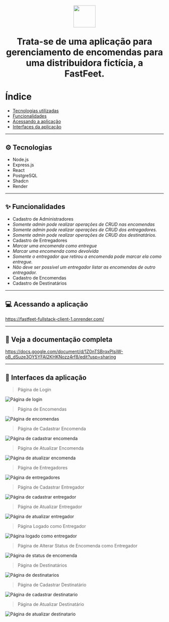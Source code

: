 <h1 align="center">
  <p><img src='./client/src/assets/fastfeet-logo.png' height="70"></p>
<p>Trata-se de uma aplicação para gerenciamento de encomendas para uma distribuidora fictícia, a FastFeet.</p>
</h1>


# Índice
 - [Tecnologias utilizadas](#-tecnologias)
 - [Funcionalidades](#-funcionalidades)
 - [Acessando a aplicação](#-acessando-a-aplicação)
 - [Interfaces da aplicação](#-interfaces-da-aplicação)

---

## ⚙ Tecnologias

 - Node.js
 - Express.js
 - React
 - PostgreSQL
 - Shadcn
 - Render

---

## ✨ Funcionalidades

- Cadastro de Administradores
- *Somente admin pode realizar operações de CRUD nas encomendas*
- *Somente admin pode realizar operações de CRUD dos entregadores.*
- *Somente admin pode realizar operações de CRUD dos destinatários.*
- Cadastro de Entregadores
 - *Marcar uma encomenda como entregue*
 - *Marcar uma encomenda como devolvida*
 - *Somente o entregador que retirou a encomenda pode marcar ela como entregue.*
 - *Não deve ser possível um entregador listar as encomendas de outro entregador.*
- Cadastro de Encomendas
- Cadastro de Destinatários

---

## 💻 Acessando a aplicação

https://fastfeet-fullstack-client-1.onrender.com/

---

## 📄 Veja a documentação completa

https://docs.google.com/document/d/1Z0nTSBrqxPIsiW-oB_dSuze3OY5YFAI2KHKNozz4rf8/edit?usp=sharing

---

## 📸 Interfaces da aplicação

> Página de Login

 <img src="./screens/tela-login.png" alt="Página de login" />

> Página de Encomendas

 <img src="./screens/tela-encomendas.png" alt="Página de encomendas" />

 > Página de Cadastrar Encomenda

 <img src="./screens/tela-cadastrar-encomenda.png" alt="Página de cadastrar encomenda" />

 > Página de Atualizar Encomenda

 <img src="./screens/tela-atualizar-encomenda.png" alt="Página de atualizar encomenda" />

 > Página de Entregadores

 <img src="./screens/tela-entregadores.png" alt="Página de entregadores" />

 > Página de Cadastrar Entregador

 <img src="./screens/tela-registrar-entregador.png" alt="Página de cadastrar entregador" />

 > Página de Atualizar Entregador

 <img src="./screens/tela-atualizar-entregador.png" alt="Página de atualizar entregador" />

 > Página Logado como Entregador

 <img src="./screens/tela-login-de-entregador.png" alt="Página logado como entregador" />

 > Página de Alterar Status de Encomenda como Entregador

 <img src="./screens/tela-atualizar-status-entregador.png" alt="Página de status de encomenda" />

 > Página de Destinatários

 <img src="./screens/tela-destinatarios.png" alt="Página de destinatarios" />

 > Página de Cadastrar Destinatário

 <img src="./screens/tela-cadastrar-destinatario.png" alt="Página de cadastrar destinatario" />

> Página de Atualizar Destinatário

 <img src="./screens/tela-atualizar-destinatario.png" alt="Página de atualizar destinatario" />

